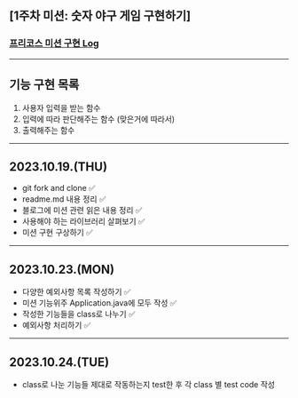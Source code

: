 ## [1주차 미션: 숫자 야구 게임 구현하기]
### [프리코스 미션 구현 Log](https://kitez.tistory.com/220)

---

## 기능 구현 목록

1. 사용자 입력을 받는 함수
2. 입력에 따라 판단해주는 함수 (맞은거에 따라서)
3. 출력해주는 함수

---
2023.10.19.(THU)
-
- git fork and clone ✅ 
- readme.md 내용 정리 ✅
- 블로그에 미션 관련 읽은 내용 정리 ✅
- 사용해야 하는 라이브러리 살펴보기 ✅
- 미션 구현 구상하기 ✅

---

2023.10.23.(MON)
- 
- 다양한 예외사항 목록 작성하기 ✅
- 미션 기능위주 Application.java에 모두 작성 ✅
- 작성한 기능들을 class로 나누기 ✅
- 예외사항 처리하기 ✅

---

2023.10.24.(TUE)
-
- class로 나눈 기능들 제대로 작동하는지 test한 후 각 class 별 test code 작성